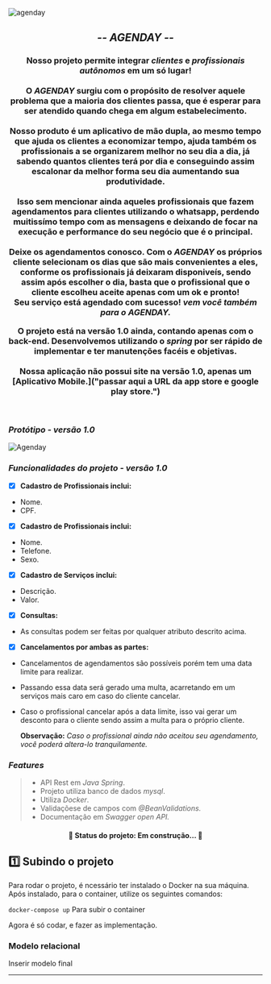 ![agenday](https://user-images.githubusercontent.com/79847279/179885243-1a271d26-783a-4430-8bac-c6341d041255.png)

<h2 align="center">
    <i>
 -- AGENDAY --
    </i>
</h2>


<h3 align="center"> 
  Nosso projeto permite integrar <i>clientes</i> e <i>profissionais autônomos</i> em um só lugar!<br><br>
 O <i>AGENDAY</i> surgiu com o propósito de resolver aquele problema que a maioria dos clientes passa, que é 
esperar para ser atendido quando chega em algum estabelecimento. <br><br>
 Nosso produto é um aplicativo de mão dupla, ao mesmo tempo que ajuda os clientes a economizar tempo, ajuda também 
os profissionais a se organizarem melhor no seu dia a dia, já sabendo quantos clientes terá por dia e conseguindo assim escalonar da melhor forma seu dia aumentando sua produtividade. <br><br>
 Isso sem mencionar ainda aqueles profissionais que fazem agendamentos para clientes utilizando o whatsapp, perdendo muitissímo
tempo com as mensagens e deixando de focar na execução e performance do seu negócio que é o principal. <br><br>
Deixe os agendamentos conosco. Com o <i>AGENDAY</i> os próprios cliente selecionam os dias que são mais convenientes a eles, conforme os 
profissionais já deixaram disponiveís, sendo assim após escolher o dia, basta que o profissional que o cliente escolheu aceite apenas com um ok e pronto!<br>
Seu serviço está agendado com sucesso! <i>vem você também para o AGENDAY.</i>

O projeto está na versão 1.0 ainda, contando apenas com o back-end. Desenvolvemos utilizando o <i>spring</i> por ser rápido de implementar e ter manutenções facéis e objetivas.<br>
<br>Nossa aplicação não possui site na versão 1.0, apenas um [Aplicativo Mobile.]("passar aqui a URL da app store e google play store.")
</h3>
<br>

### *Protótipo - versão 1.0*

![Agenday](https://user-images.githubusercontent.com/79847279/180571351-c8e44f7e-2246-4fb5-936d-d47524aeefcc.png)

### *Funcionalidades do projeto - versão 1.0*

- [x] **Cadastro de Profissionais inclui:**
- Nome.
- CPF.


- [x] **Cadastro de Profissionais inclui:**
- Nome.
- Telefone.
- Sexo.


- [x] **Cadastro de Serviços inclui:**
- Descrição.
- Valor.


- [x] **Consultas:**
- As consultas podem ser feitas por qualquer atributo descrito acima.


- [x] **Cancelamentos por ambas as partes:**
- Cancelamentos de agendamentos são possíveis porém tem uma data limite para realizar.
- Passando essa data será gerado uma multa, acarretando em um serviços mais caro em caso do cliente cancelar.
- Caso o profissional cancelar após a data limite, isso vai gerar um desconto para o cliente sendo assim a multa para o próprio cliente.

  **Observação:** *Caso o profissional ainda não aceitou seu agendamento, você poderá altera-lo tranquilamente.*



### *Features*

> - API Rest em *Java Spring*.
> - Projeto utiliza banco de dados *mysql*.
> - Utiliza *Docker*.
> - Validaçõese de campos com *@BeanValidations.*
> - Documentação em *Swagger open API.*

  <h4 align="center">
  🚧 Status do projeto: Em construção...  🚧
  </h4>







## 1️⃣ Subindo o projeto

Para rodar o projeto, é ncessário ter instalado o Docker na sua máquina. Após instalado, para o container, utilize os seguintes comandos:

`docker-compose up` Para subir o container 

Agora é só codar, e fazer as implementação.





### Modelo relacional
Inserir modelo final

***

